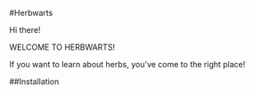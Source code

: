 #Herbwarts 

Hi there! 

WELCOME TO HERBWARTS! 

If you want to learn about herbs, you've come to the right place!

##Installation

